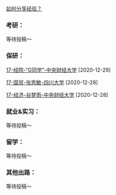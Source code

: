 [如何分享经验？](Preface/fenxiang.md)

### 考研：

等待投稿～

### 保研：

[17-经院-“G同学”-中央财经大学](升学就业/经济学院/17-经院-G同学.md) [2020-12-29]

[17-国贸-张思敏-四川大学](升学就业/经济学院/17-国贸-张思敏.md) [2020-12-28]

[17-经济-谷梦雨-中央财经大学](升学就业/经济学院/17-经济-谷梦雨.md) [2020-12-28]

### 就业&实习：

等待投稿～

### 留学：

等待投稿～

### 其他出路：

等待投稿～